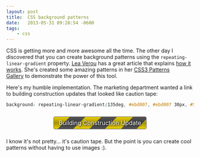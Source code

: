 ```yaml
---
layout: post
title:  CSS background patterns
date:   2013-05-31 09:28:54 -0600
tags:
    - css
---
```


CSS is getting more and more awesome all the time. The other day I discovered that you can create background patterns using the `repeating-linear-gradient` property. <a href="http://lea.verou.me" target="_blank">Lea Verou</a> has a great article that explains <a href="http://24ways.org/2011/css3-patterns-explained/" target="_blank">how it works</a>. She's created some amazing patterns in her <a href="http://lea.verou.me/css3patterns/" target="_blank">CSS3 Patterns Gallery</a> to demonstrate the power of this tool.

Here's my humble implementation. The marketing department wanted a link to building construction updates that looked like caution tape:

```css
background: repeating-linear-gradient(135deg, #ebd007, #ebd007 30px, #555 30px, #555 60px);
```

<div style="width: 250px; margin: 24px auto;"><a style="background: -webkit-repeating-linear-gradient(135deg, #ebd007, #ebd007 30px, #555 30px, #555 60px); background: repeating-linear-gradient(135deg, #ebd007, #ebd007 30px, #555 30px, #555 60px); border: 1px solid #555; border-radius: 4px; -moz-border-radius: 4px; -webkit-border-radius: 4px; color: #fff; cursor: pointer; display: block; font-size: 16px; margin: 5px 0px; text-align: center; text-decoration: none; text-shadow: 1px 1px 3px #000;"><span style="background: -webkit-linear-gradient(top, rgba(0,0,0,0) 0%, rgba(0,0,0,0.3) 50%, rgba(0,0,0,0) 100%); background: linear-gradient(0deg, rgba(0,0,0,0) 0%, rgba(0,0,0,0.3) 50%, rgba(0,0,0,0) 100%); display: block; padding: 6px 12px;">Building Construction Update</span></a></div>

I know it's not pretty... it's caution tape. But the point is you can create cool patterns without having to use images :).
